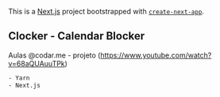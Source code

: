This is a [Next.js](https://nextjs.org/) project bootstrapped with [`create-next-app`](https://github.com/vercel/next.js/tree/canary/packages/create-next-app).

## Clocker - Calendar Blocker
Aulas @codar.me - projeto (https://www.youtube.com/watch?v=68aQUAuuTPk)

```bash
- Yarn
- Next.js

```


